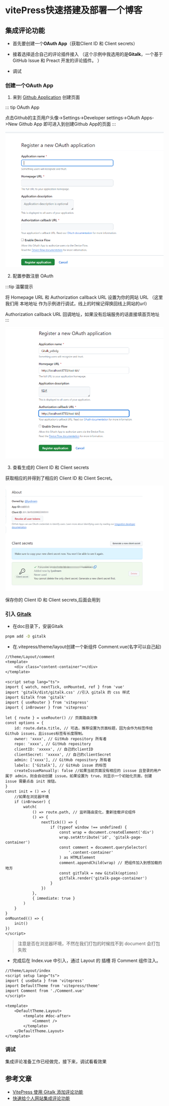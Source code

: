 # vitePress快速搭建及部署一个博客

## 集成评论功能

-   首先要创建一个**OAuth App**（获取Client ID 和 Client secrets）

-   接着选择适合自己的评论插件接入 （这个示例中我选用的是**Gitalk**，一个基于 GitHub Issue 和 Preact 开发的评论插件。 ）

-   调试

### 创建一个OAuth App

1. 来到 [Github Application](https://github.com/settings/applications/new) 创建页面

::: tip OAuth App

点击Github的主页用户头像->Settings->Developer settings->OAuth Apps->New Github App 即可进入到创建Github App的页面
:::

![OAuth App](/note/oauth_app1.png)

2. 配置参数注册 OAuth

:::tip 温馨提示

将 Homepage URL 和 Authorization callback URL 设置为你的网站 URL
（这里我们用 本地地址 作为示例进行调试，线上的时候记得换回线上网站的url）

Authorization callback URL 回调地址，如果没有后端服务的话直接填首页地址
:::

![OAuth App](/note/oauth_app2.png)

3. 查看生成的 Client ID 和 Client secrets

获取相应的并得到了相应的 Client ID 和 Client Secret。

![OAuth App](/note/oauth_app3.png)

保存你的 Client ID 和 Client secrets,后面会用到

### 引入 [Gitalk](https://github.com/gitalk/gitalk)

-   在doc目录下，安装Gitalk

```bash
pnpm add -D gitalk
```

-   在.vitepress/theme/layout创建一个新组件 Comment.vue(名字可以自己起)

```vue
//theme/Layout/comment
<template>
    <div class="content-container"></div>
</template>

<script setup lang="ts">
import { watch, nextTick, onMounted, ref } from 'vue'
import 'gitalk/dist/gitalk.css' //引入 gitalk 的 css 样式
import Gitalk from 'gitalk'
import { useRouter } from 'vitepress'
import { inBrowser } from 'vitepress'

let { route } = useRouter() // 页面路由对象
const options = {
    id: route.data.title, // 可选，推荐设置为页面标题，因为会作为标签传给Github issues，且issues标签有长度限制。
    owner: 'xxxx', // GitHub repository 所有者
    repo: 'xxxx', // GitHub repository
    clientID: 'xxxxx', // 自己的clientID
    clientSecret: 'xxxxx', // 自己的clientSecret
    admin: ['xxxx'], // GitHub repository 所有者
    labels: ['Gitalk'], // GitHub issue 的标签
    createIssueManually: false //如果当前页面没有相应的 isssue 且登录的用户属于 admin，则会自动创建 issue。如果设置为 true，则显示一个初始化页面，创建 issue 需要点击 init 按钮。
}
const init = () => {
    //如果在浏览器环境
    if (inBrowser) {
        watch(
            () => route.path, // 监听路由变化，重新挂载评论组件
            () => {
                nextTick(() => {
                    if (typeof window !== undefined) {
                        const wrap = document.createElement('div')
                        wrap.setAttribute('id', 'gitalk-page-container')
                        const comment = document.querySelector(
                            '.content-container'
                        ) as HTMLElement
                        comment.appendChild(wrap) // 把组件加入到想加载的地方
                        const gitTalk = new Gitalk(options)
                        gitTalk.render('gitalk-page-container')
                    }
                })
            },
            { immediate: true }
        )
    }
}
onMounted(() => {
    init()
})
</script>
```

> 注意是否在浏览器环境，不然在我们打包的时候找不到 document 会打包失败

-   完成后在 Index.vue 中引入，通过 Layout 的 插槽 将 Comment 组件注入。

```
//theme/Layout/index
<script setup lang="ts">
import { useData } from 'vitepress'
import DefaultTheme from 'vitepress/theme'
import Comment from './Comment.vue'
</script>

<template>
    <DefaultTheme.Layout>
        <template #doc-after>
            <Comment />
        </template>
    </DefaultTheme.Layout>
</template>
```

### 调试

集成评论准备工作已经做完，接下来，调试看看效果

## 参考文章

-   [VitePress 使用 Gitalk 添加评论功能](https://www.helloworld.net/p/7045899228)
-   [快速给个人网站集成评论功能](https://juejin.cn/post/7250834083046621241)

